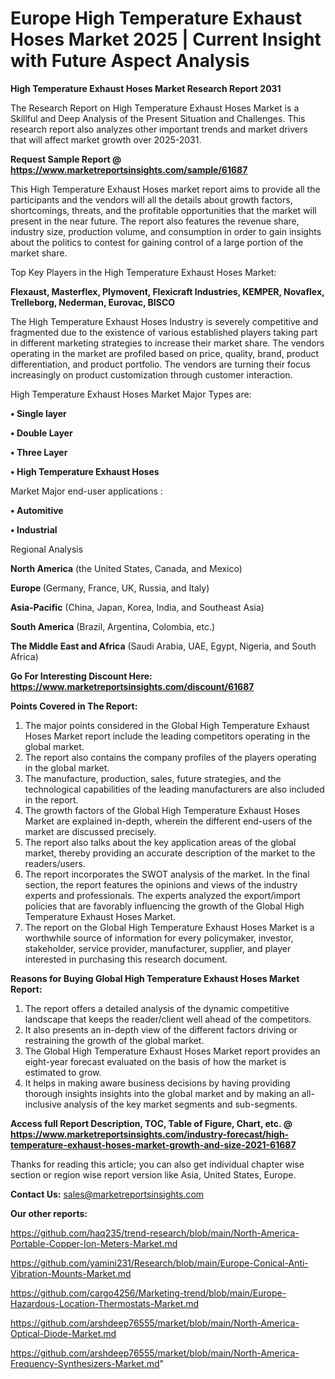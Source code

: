 # Europe High Temperature Exhaust Hoses Market 2025 | Current Insight with Future Aspect Analysis

<strong>High Temperature Exhaust Hoses Market Research Report 2031</strong>

The Research Report on High Temperature Exhaust Hoses Market is a Skillful and Deep Analysis of the Present Situation and Challenges. This research report also analyzes other important trends and market drivers that will affect market growth over 2025-2031.

<strong>Request Sample Report @ <a href=https://www.marketreportsinsights.com/sample/61687>https://www.marketreportsinsights.com/sample/61687</a></strong>

This High Temperature Exhaust Hoses market report aims to provide all the participants and the vendors will all the details about growth factors, shortcomings, threats, and the profitable opportunities that the market will present in the near future. The report also features the revenue share, industry size, production volume, and consumption in order to gain insights about the politics to contest for gaining control of a large portion of the market share.

Top Key Players in the High Temperature Exhaust Hoses Market:

<strong>Flexaust, Masterflex, Plymovent, Flexicraft Industries, KEMPER, Novaflex, Trelleborg, Nederman, Eurovac, BISCO</strong>

The High Temperature Exhaust Hoses Industry is severely competitive and fragmented due to the existence of various established players taking part in different marketing strategies to increase their market share. The vendors operating in the market are profiled based on price, quality, brand, product differentiation, and product portfolio. The vendors are turning their focus increasingly on product customization through customer interaction.

High Temperature Exhaust Hoses Market Major Types are:

<strong>• Single layer

• Double Layer

• Three Layer

• High Temperature Exhaust Hoses</strong>

Market Major end-user applications :

<strong>• Automitive

• Industrial</strong>

Regional Analysis

</u><strong><b>North America</b></strong> (the United States, Canada, and Mexico)

<strong><b>Europe </b></strong>(Germany, France, UK, Russia, and Italy)

<strong><b>Asia-Pacific</b></strong> (China, Japan, Korea, India, and Southeast Asia)

<strong><b>South America</b></strong> (Brazil, Argentina, Colombia, etc.)

<strong><b>The Middle East and Africa</b></strong> (Saudi Arabia, UAE, Egypt, Nigeria, and South Africa)

<strong>Go For Interesting Discount Here: <a href=https://www.marketreportsinsights.com/discount/61687>https://www.marketreportsinsights.com/discount/61687</a></strong>

<strong>Points Covered in The Report:</strong>
<ol>
  <li>The major points considered in the Global High Temperature Exhaust Hoses Market report include the leading competitors operating in the global market.</li>
  <li>The report also contains the company profiles of the players operating in the global market.</li>
  <li>The manufacture, production, sales, future strategies, and the technological capabilities of the leading manufacturers are also included in the report.</li>
  <li>The growth factors of the Global High Temperature Exhaust Hoses Market are explained in-depth, wherein the different end-users of the market are discussed precisely.</li>
  <li>The report also talks about the key application areas of the global market, thereby providing an accurate description of the market to the readers/users.</li>
  <li>The report incorporates the SWOT analysis of the market. In the final section, the report features the opinions and views of the industry experts and professionals. The experts analyzed the export/import policies that are favorably influencing the growth of the Global High Temperature Exhaust Hoses Market.</li>
  <li>The report on the Global High Temperature Exhaust Hoses Market is a worthwhile source of information for every policymaker, investor, stakeholder, service provider, manufacturer, supplier, and player interested in purchasing this research document.</li>
</ol>
<strong>Reasons for Buying Global High Temperature Exhaust Hoses Market Report:</strong>

<ol>
  <li>The report offers a detailed analysis of the dynamic competitive landscape that keeps the reader/client well ahead of the competitors.</li>
  <li>It also presents an in-depth view of the different factors driving or restraining the growth of the global market.</li>
  <li>The Global High Temperature Exhaust Hoses Market report provides an eight-year forecast evaluated on the basis of how the market is estimated to grow.</li>
  <li>It helps in making aware business decisions by having providing thorough insights insights into the global market and by making an all-inclusive analysis of the key market segments and sub-segments.</li>
</ol>
<strong>Access full Report Description, TOC, Table of Figure, Chart, etc. @ <a href=https://www.marketreportsinsights.com/industry-forecast/high-temperature-exhaust-hoses-market-growth-and-size-2021-61687>https://www.marketreportsinsights.com/industry-forecast/high-temperature-exhaust-hoses-market-growth-and-size-2021-61687</a></strong>


Thanks for reading this article; you can also get individual chapter wise section or region wise report version like Asia, United States, Europe.

<strong>Contact Us:</strong>
sales@marketreportsinsights.com

<strong>Our other reports:</strong>

<a href=https://github.com/haq235/trend-research/blob/main/North-America-Portable-Copper-Ion-Meters-Market.md>https://github.com/haq235/trend-research/blob/main/North-America-Portable-Copper-Ion-Meters-Market.md</a>

<a href=https://github.com/yamini231/Research/blob/main/Europe-Conical-Anti-Vibration-Mounts-Market.md>https://github.com/yamini231/Research/blob/main/Europe-Conical-Anti-Vibration-Mounts-Market.md</a>

<a href=https://github.com/cargo4256/Marketing-trend/blob/main/Europe-Hazardous-Location-Thermostats-Market.md>https://github.com/cargo4256/Marketing-trend/blob/main/Europe-Hazardous-Location-Thermostats-Market.md</a>

<a href=https://github.com/arshdeep76555/market/blob/main/North-America-Optical-Diode-Market.md>https://github.com/arshdeep76555/market/blob/main/North-America-Optical-Diode-Market.md</a>

<a href=https://github.com/arshdeep76555/market/blob/main/North-America-Frequency-Synthesizers-Market.md>https://github.com/arshdeep76555/market/blob/main/North-America-Frequency-Synthesizers-Market.md</a>"
